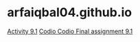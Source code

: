 # arfaiqbal04.github.io

<a href="https://github.com/arfaiqbal04/PCDE-Activity-9.1"> Activity 9.1</a> 
<a href="https://github.com/arfaiqbal04/MO-PCDE_M9_final_assignment"> Codio Codio Final assignment 9.1</a> 
